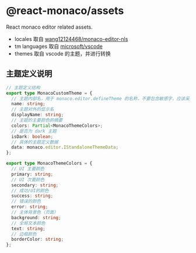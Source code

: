 # @react-monaco/assets

React monaco editor related assets.

- locales 取自 [wang12124468/monaco-editor-nls](https://github.com/wang12124468/monaco-editor-nls) 
- tm languages 取自 [microsoft/vscode](https://github.com/microsoft/vscode)
- themes 取自 vscode 的主题，并进行转换

## 主题定义说明

```ts
// 主题定义结构
export type MonacoCustomTheme = {
  // 主题内部名，用于 monaco.editor.defineTheme 的名称，不要包含敏感字，应该采用中划线命名
  name: string;
  // 主题对外的显示名
  displayName: string;
  // 主题的主要颜色的摘要
  colors: Partial<MonacoThemeColors>;
  // 是否为 dark 主题
  isDark: boolean;
  // 具体的主题定义数据
  data: monaco.editor.IStandaloneThemeData;
};

export type MonacoThemeColors = {
  // UI 主要颜色 
  primary: string;
  // UI 次要颜色
  secondary: string;
  // 成功/UI的颜色
  success: string;
  // 错误的颜色
  error: string;
  // 主体背景色（页面）
  background: string;
  // 全局文本颜色
  text: string;
  // 边框颜色
  borderColor: string;
};
```

